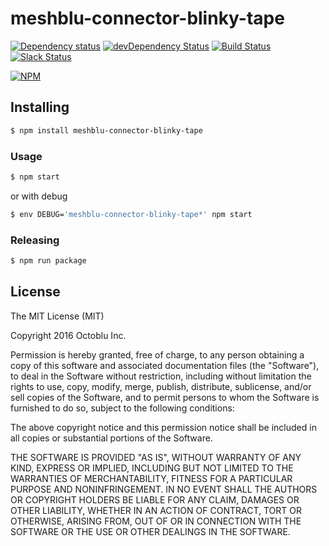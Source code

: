 # meshblu-connector-blinky-tape

[![Dependency status](http://img.shields.io/david/octoblu/meshblu-connector-blinky-tape.svg?style=flat)](https://david-dm.org/octoblu/meshblu-connector-blinky-tape)
[![devDependency Status](http://img.shields.io/david/dev/octoblu/meshblu-connector-blinky-tape.svg?style=flat)](https://david-dm.org/octoblu/meshblu-connector-blinky-tape#info=devDependencies)
[![Build Status](http://img.shields.io/travis/octoblu/meshblu-connector-blinky-tape.svg?style=flat&branch=master)](https://travis-ci.org/octoblu/meshblu-connector-blinky-tape)
[![Slack Status](http://community-slack.octoblu.com/badge.svg)](http://community-slack.octoblu.com)

[![NPM](https://nodei.co/npm/meshblu-connector-blinky-tape.svg?style=flat)](https://npmjs.org/package/meshblu-connector-blinky-tape)

## Installing

```bash
$ npm install meshblu-connector-blinky-tape
```

### Usage

```bash
$ npm start
```

or with debug

```bash
$ env DEBUG='meshblu-connector-blinky-tape*' npm start
```

### Releasing

```bash
$ npm run package
```

## License

The MIT License (MIT)

Copyright 2016 Octoblu Inc.

Permission is hereby granted, free of charge, to any person obtaining a copy
of this software and associated documentation files (the "Software"), to deal
in the Software without restriction, including without limitation the rights
to use, copy, modify, merge, publish, distribute, sublicense, and/or sell
copies of the Software, and to permit persons to whom the Software is
furnished to do so, subject to the following conditions:

The above copyright notice and this permission notice shall be included in
all copies or substantial portions of the Software.

THE SOFTWARE IS PROVIDED "AS IS", WITHOUT WARRANTY OF ANY KIND, EXPRESS OR
IMPLIED, INCLUDING BUT NOT LIMITED TO THE WARRANTIES OF MERCHANTABILITY,
FITNESS FOR A PARTICULAR PURPOSE AND NONINFRINGEMENT. IN NO EVENT SHALL THE
AUTHORS OR COPYRIGHT HOLDERS BE LIABLE FOR ANY CLAIM, DAMAGES OR OTHER
LIABILITY, WHETHER IN AN ACTION OF CONTRACT, TORT OR OTHERWISE, ARISING FROM,
OUT OF OR IN CONNECTION WITH THE SOFTWARE OR THE USE OR OTHER DEALINGS IN
THE SOFTWARE.
